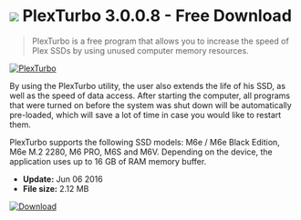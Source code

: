 # ![](https://cdn.softexe.net/static/icon/win.gif) PlexTurbo 3.0.0.8 - Free Download

> PlexTurbo is a free program that allows you to increase the speed of Plex SSDs by using unused computer memory resources.

[![PlexTurbo](https:https://tse4.mm.bing.net/th?id=OIP.OSPCY7cb_AASaVjsKdd6gQHaG2&pid=Api)](https://softexe.net/win/disks-files/other/plexturbo:ppdfg.html)

By using the PlexTurbo utility, the user also extends the life of his SSD, as well as the speed of data access. After starting the computer, all programs that were turned on before the system was shut down will be automatically pre-loaded, which will save a lot of time in case you would like to restart them.  
 
 PlexTurbo supports the following SSD models: M6e / M6e Black Edition, M6e M.2 2280, M6 PRO, M6S and M6V. Depending on the device, the application uses up to 16 GB of RAM memory buffer.


- **Update:** Jun 06 2016
- **File size:** 2.12 MB

[![Download](https://cdn.softexe.net/static/img/download.png)](https://softexe.net/win/disks-files/other/plexturbo:ppdfg.html)

